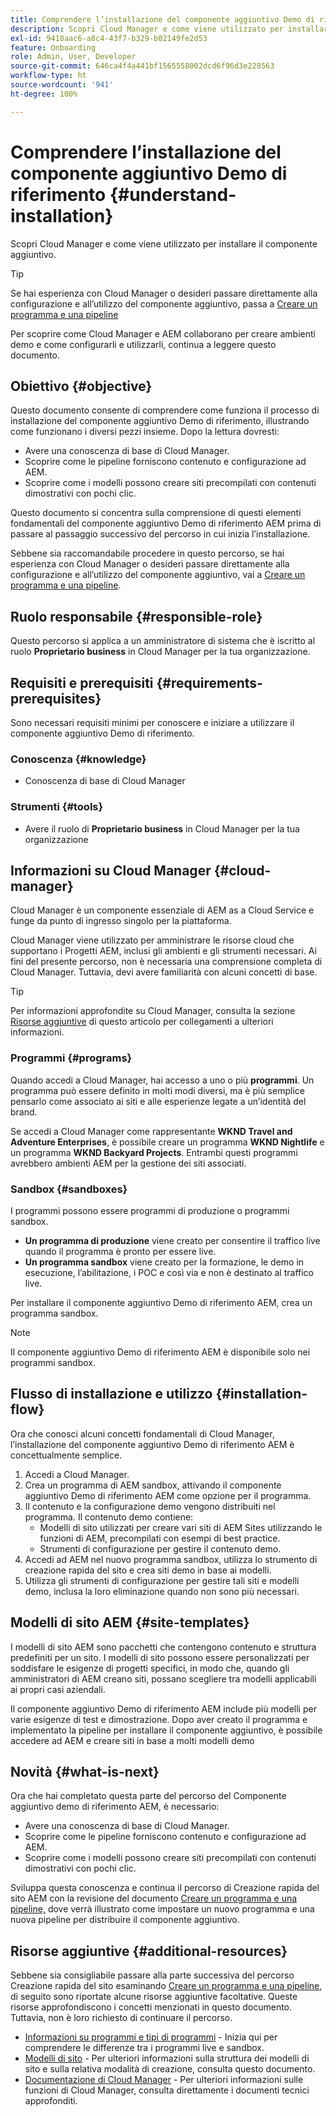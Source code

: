 ```yaml
---
title: Comprendere l’installazione del componente aggiuntivo Demo di riferimento
description: Scopri Cloud Manager e come viene utilizzato per installare il componente aggiuntivo.
exl-id: 9418aac6-a8c4-43f7-b329-b02149fe2d53
feature: Onboarding
role: Admin, User, Developer
source-git-commit: 646ca4f4a441bf1565558002dcd6f96d3e228563
workflow-type: ht
source-wordcount: '941'
ht-degree: 100%

---
```


# Comprendere l’installazione del componente aggiuntivo Demo di riferimento {#understand-installation}

Scopri Cloud Manager e come viene utilizzato per installare il componente aggiuntivo.

>[!TIP]
>
>Se hai esperienza con Cloud Manager o desideri passare direttamente alla configurazione e all’utilizzo del componente aggiuntivo, passa a [Creare un programma e una pipeline](create-program.md)
>
>Per scoprire come Cloud Manager e AEM collaborano per creare ambienti demo e come configurarli e utilizzarli, continua a leggere questo documento.

## Obiettivo {#objective}

Questo documento consente di comprendere come funziona il processo di installazione del componente aggiuntivo Demo di riferimento, illustrando come funzionano i diversi pezzi insieme. Dopo la lettura dovresti:

* Avere una conoscenza di base di Cloud Manager.
* Scoprire come le pipeline forniscono contenuto e configurazione ad AEM.
* Scoprire come i modelli possono creare siti precompilati con contenuti dimostrativi con pochi clic.

Questo documento si concentra sulla comprensione di questi elementi fondamentali del componente aggiuntivo Demo di riferimento AEM prima di passare al passaggio successivo del percorso in cui inizia l’installazione.

Sebbene sia raccomandabile procedere in questo percorso, se hai esperienza con Cloud Manager o desideri passare direttamente alla configurazione e all’utilizzo del componente aggiuntivo, vai a [Creare un programma e una pipeline](create-program.md).

## Ruolo responsabile {#responsible-role}

Questo percorso si applica a un amministratore di sistema che è iscritto al ruolo **Proprietario business** in Cloud Manager per la tua organizzazione.

## Requisiti e prerequisiti {#requirements-prerequisites}

Sono necessari requisiti minimi per conoscere e iniziare a utilizzare il componente aggiuntivo Demo di riferimento.

### Conoscenza {#knowledge}

* Conoscenza di base di Cloud Manager

### Strumenti {#tools}

* Avere il ruolo di **Proprietario business** in Cloud Manager per la tua organizzazione

## Informazioni su Cloud Manager {#cloud-manager}

Cloud Manager è un componente essenziale di AEM as a Cloud Service e funge da punto di ingresso singolo per la piattaforma.

Cloud Manager viene utilizzato per amministrare le risorse cloud che supportano i Progetti AEM, inclusi gli ambienti e gli strumenti necessari. Ai fini del presente percorso, non è necessaria una comprensione completa di Cloud Manager. Tuttavia, devi avere familiarità con alcuni concetti di base.

>[!TIP]
>
>Per informazioni approfondite su Cloud Manager, consulta la sezione [Risorse aggiuntive](#additional-resources) di questo articolo per collegamenti a ulteriori informazioni.

### Programmi {#programs}

Quando accedi a Cloud Manager, hai accesso a uno o più **programmi**. Un programma può essere definito in molti modi diversi, ma è più semplice pensarlo come associato ai siti e alle esperienze legate a un’identità del brand.

Se accedi a Cloud Manager come rappresentante **WKND Travel and Adventure Enterprises**, è possibile creare un programma **WKND Nightlife** e un programma **WKND Backyard Projects**. Entrambi questi programmi avrebbero ambienti AEM per la gestione dei siti associati.

### Sandbox {#sandboxes}

I programmi possono essere programmi di produzione o programmi sandbox.

* **Un programma di produzione** viene creato per consentire il traffico live quando il programma è pronto per essere live.
* **Un programma sandbox** viene creato per la formazione, le demo in esecuzione, l’abilitazione, i POC e così via e non è destinato al traffico live.

Per installare il componente aggiuntivo Demo di riferimento AEM, crea un programma sandbox.

>[!NOTE]
>
>Il componente aggiuntivo Demo di riferimento AEM è disponibile solo nei programmi sandbox.

## Flusso di installazione e utilizzo {#installation-flow}

Ora che conosci alcuni concetti fondamentali di Cloud Manager, l’installazione del componente aggiuntivo Demo di riferimento AEM è concettualmente semplice.

1. Accedi a Cloud Manager.
1. Crea un programma di AEM sandbox, attivando il componente aggiuntivo Demo di riferimento AEM come opzione per il programma.
1. Il contenuto e la configurazione demo vengono distribuiti nel programma. Il contenuto demo contiene:
   * Modelli di sito utilizzati per creare vari siti di AEM Sites utilizzando le funzioni di AEM, precompilati con esempi di best practice.
   * Strumenti di configurazione per gestire il contenuto demo.
1. Accedi ad AEM nel nuovo programma sandbox, utilizza lo strumento di creazione rapida del sito e crea siti demo in base ai modelli.
1. Utilizza gli strumenti di configurazione per gestire tali siti e modelli demo, inclusa la loro eliminazione quando non sono più necessari.

## Modelli di sito AEM {#site-templates}

I modelli di sito AEM sono pacchetti che contengono contenuto e struttura predefiniti per un sito. I modelli di sito possono essere personalizzati per soddisfare le esigenze di progetti specifici, in modo che, quando gli amministratori di AEM creano siti, possano scegliere tra modelli applicabili ai propri casi aziendali.

Il componente aggiuntivo Demo di riferimento AEM include più modelli per varie esigenze di test e dimostrazione. Dopo aver creato il programma e implementato la pipeline per installare il componente aggiuntivo, è possibile accedere ad AEM e creare siti in base a molti modelli demo

## Novità {#what-is-next}

Ora che hai completato questa parte del percorso del Componente aggiuntivo demo di riferimento AEM, è necessario:

* Avere una conoscenza di base di Cloud Manager.
* Scoprire come le pipeline forniscono contenuto e configurazione ad AEM.
* Scoprire come i modelli possono creare siti precompilati con contenuti dimostrativi con pochi clic.

Sviluppa questa conoscenza e continua il percorso di Creazione rapida del sito AEM con la revisione del documento [Creare un programma e una pipeline,](create-program.md) dove verrà illustrato come impostare un nuovo programma e una nuova pipeline per distribuire il componente aggiuntivo.

## Risorse aggiuntive {#additional-resources}

Sebbene sia consigliabile passare alla parte successiva del percorso Creazione rapida del sito esaminando [Creare un programma e una pipeline](create-program.md), di seguito sono riportate alcune risorse aggiuntive facoltative. Queste risorse approfondiscono i concetti menzionati in questo documento. Tuttavia, non è loro richiesto di continuare il percorso.

* [Informazioni su programmi e tipi di programmi](https://experienceleague.adobe.com/docs/experience-manager-cloud-service/content/implementing/using-cloud-manager/programs/program-types.html?lang=it) - Inizia qui per comprendere le differenze tra i programmi live e sandbox.
* [Modelli di sito](/help/sites-cloud/administering/site-creation/site-templates.md) - Per ulteriori informazioni sulla struttura dei modelli di sito e sulla relativa modalità di creazione, consulta questo documento.
* [Documentazione di Cloud Manager](https://experienceleague.adobe.com/docs/experience-manager-cloud-service/content/onboarding/onboarding-concepts/cloud-manager-introduction.html?lang=it) - Per ulteriori informazioni sulle funzioni di Cloud Manager, consulta direttamente i documenti tecnici approfonditi.
